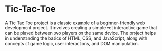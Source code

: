 # Tic-Tac-Toe
A Tic Tac Toe project is a classic example of a beginner-friendly web development project. It involves creating a simple yet interactive game that can be played between two players on the same device. The project helps in understanding the basics of HTML, CSS, and JavaScript, along with concepts of game logic, user interactions, and DOM manipulation.
